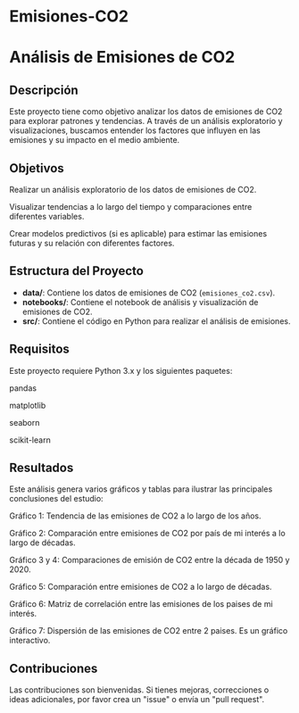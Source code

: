 # Emisiones-CO2
# Análisis de Emisiones de CO2

## Descripción

Este proyecto tiene como objetivo analizar los datos de emisiones de CO2 para explorar patrones y tendencias. A través de un análisis exploratorio y visualizaciones, buscamos entender los factores que influyen en las emisiones y su impacto en el medio ambiente.

## Objetivos

Realizar un análisis exploratorio de los datos de emisiones de CO2.

Visualizar tendencias a lo largo del tiempo y comparaciones entre diferentes variables.

Crear modelos predictivos (si es aplicable) para estimar las emisiones futuras y su relación con diferentes factores.

## Estructura del Proyecto

- **data/**: Contiene los datos de emisiones de CO2 (`emisiones_co2.csv`).
- **notebooks/**: Contiene el notebook de análisis y visualización de emisiones de CO2.
- **src/**: Contiene el código en Python para realizar el análisis de emisiones.

## Requisitos

Este proyecto requiere Python 3.x y los siguientes paquetes:

pandas

matplotlib

seaborn

scikit-learn

## Resultados
Este análisis genera varios gráficos y tablas para ilustrar las principales conclusiones del estudio:

Gráfico 1: Tendencia de las emisiones de CO2 a lo largo de los años.

Gráfico 2: Comparación entre emisiones de CO2 por país de mi interés a lo largo de décadas.

Gráfico 3 y 4: Comparaciones de emisión de CO2 entre la década de 1950 y 2020.

Gráfico 5: Comparación entre emisiones de CO2 a lo largo de décadas.

Gráfico 6: Matriz de correlación entre las emisiones de los paises de mi interés.

Gráfico 7: Dispersión de las emisiones de CO2 entre 2 paises. Es un gráfico interactivo.


## Contribuciones

Las contribuciones son bienvenidas. Si tienes mejoras, correcciones o ideas adicionales, por favor crea un "issue" o envía un "pull request".

